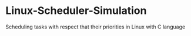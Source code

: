 # Linux-Scheduler-Simulation
Scheduling tasks with respect that their priorities in Linux with C language
